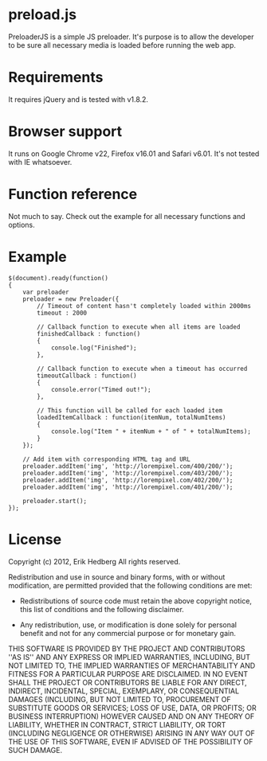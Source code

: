 # preload.js
PreloaderJS is a simple JS preloader. It's purpose is to allow the developer to be sure all necessary media is loaded before running the web app.

# Requirements
It requires jQuery and is tested with v1.8.2.

# Browser support
It runs on Google Chrome v22, Firefox v16.01 and Safari v6.01. It's not tested with IE whatsoever.

# Function reference
Not much to say. Check out the example for all necessary functions and options.

# Example

	$(document).ready(function()
	{
		var preloader
		preloader = new Preloader({
		    // Timeout of content hasn't completely loaded within 2000ms
		    timeout : 2000
		    
		    // Callback function to execute when all items are loaded
			finishedCallback : function()
			{
				console.log("Finished");
			},
			
			// Callback function to execute when a timeout has occurred
			timeoutCallback : function()
			{
				console.error("Timed out!");
			},
			
			// This function will be called for each loaded item
			loadedItemCallback : function(itemNum, totalNumItems)
			{
				console.log("Item " + itemNum + " of " + totalNumItems);
			}
		});
		
		// Add item with corresponding HTML tag and URL
		preloader.addItem('img', 'http://lorempixel.com/400/200/');
		preloader.addItem('img', 'http://lorempixel.com/403/200/');
		preloader.addItem('img', 'http://lorempixel.com/402/200/');
		preloader.addItem('img', 'http://lorempixel.com/401/200/');
	
		preloader.start();
	});

# License

Copyright (c) 2012, Erik Hedberg
All rights reserved.

Redistribution and use in source and binary forms,
with or without modification, are permitted provided
that the following conditions are met:

- Redistributions of source code must retain the above copyright notice,
  this list of conditions and the following disclaimer.

- Any redistribution, use, or modification is done solely for personal 
  benefit and not for any commercial purpose or for monetary gain.

THIS SOFTWARE IS PROVIDED BY THE PROJECT AND CONTRIBUTORS ''AS IS'' AND
ANY EXPRESS OR IMPLIED WARRANTIES, INCLUDING, BUT NOT LIMITED TO, THE
IMPLIED WARRANTIES OF MERCHANTABILITY AND FITNESS FOR A PARTICULAR PURPOSE
ARE DISCLAIMED.  IN NO EVENT SHALL THE PROJECT OR CONTRIBUTORS BE LIABLE
FOR ANY DIRECT, INDIRECT, INCIDENTAL, SPECIAL, EXEMPLARY, OR CONSEQUENTIAL
DAMAGES (INCLUDING, BUT NOT LIMITED TO, PROCUREMENT OF SUBSTITUTE GOODS
OR SERVICES; LOSS OF USE, DATA, OR PROFITS; OR BUSINESS INTERRUPTION)
HOWEVER CAUSED AND ON ANY THEORY OF LIABILITY, WHETHER IN CONTRACT, STRICT
LIABILITY, OR TORT (INCLUDING NEGLIGENCE OR OTHERWISE) ARISING IN ANY WAY
OUT OF THE USE OF THIS SOFTWARE, EVEN IF ADVISED OF THE POSSIBILITY OF
SUCH DAMAGE.